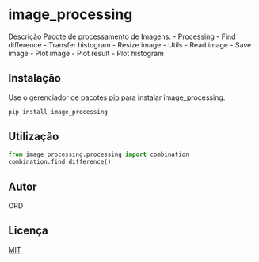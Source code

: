 # image_processing

Descrição
Pacote de processamento de Imagens:
	- Processing
		- Find difference
		- Transfer histogram
		- Resize image
	- Utils
		- Read image
		- Save image
		- Plot image
		- Plot result
		- Plot histogram

## Instalação

Use o gerenciador de pacotes [pip](https://pip.pypa.io/en/stable/) para instalar image_processing.

```bash
pip install image_processing
```

## Utilização

```python
from image_processing.processing import combination
combination.find_difference()
```

## Autor
ORD

## Licença
[MIT](https://choosealicense.com/licenses/mit/)